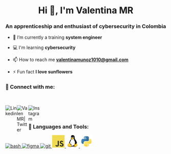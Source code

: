 <h1 align="center">Hi 👋, I'm Valentina MR</h1>
<h3 align="center">An apprenticeship and enthusiast of cybersecurity in Colombia</h3>

- 🌱 I’m currently a training **system engineer**
  
- 💻 I'm learning **cybersecurity** 

- 📫 How to reach me **valentinamunoz1010@gmail.com**

- ⚡ Fun fact **I love sunflowers**

<h3 align="left"> 🌻 Connect with me:</h3>
<br/>
<p align="left">
  <a href="https://www.linkedin.com/in/valentina-muñozti/">
  <img align="left" alt="Linkedin" width="36px" src="https://cdn.jsdelivr.net/npm/simple-icons@v3/icons/linkedin.svg" />
  </a>
  <a href="https://x.com/VMR1010">
  <img align="left" alt="Valen MR| Twitter" width="36px" src="https://upload.wikimedia.org/wikipedia/commons/c/cc/X_icon.svg" />
  </a>
  <a href="https://www.instagram.com/valentina_mr10/">
  <img align="left" alt="Instagram" width="36px" src="https://cdn.jsdelivr.net/npm/simple-icons@v3/icons/instagram.svg" />
  </a>
<br/>

<br/>
<h3 align="left"> 🤖 Languages and Tools:</h3>
<p align="left"> <a href="https://www.gnu.org/software/bash/" target="_blank" rel="noreferrer"> <img src="https://www.vectorlogo.zone/logos/gnu_bash/gnu_bash-icon.svg" alt="bash" width="40" height="40"/> </a> <a href="https://www.figma.com/" target="_blank" rel="noreferrer"> <img src="https://www.vectorlogo.zone/logos/figma/figma-icon.svg" alt="figma" width="40" height="40"/> </a> <a href="https://git-scm.com/" target="_blank" rel="noreferrer"> <img src="https://www.vectorlogo.zone/logos/git-scm/git-scm-icon.svg" alt="git" width="40" height="40"/> </a> <a href="https://developer.mozilla.org/en-US/docs/Web/JavaScript" target="_blank" rel="noreferrer"> <img src="https://raw.githubusercontent.com/devicons/devicon/master/icons/javascript/javascript-original.svg" alt="javascript" width="40" height="40"/> </a> <a href="https://www.linux.org/" target="_blank" rel="noreferrer"> <img src="https://raw.githubusercontent.com/devicons/devicon/master/icons/linux/linux-original.svg" alt="linux" width="40" height="40"/> </a> <a href="https://www.python.org" target="_blank" rel="noreferrer"> <img src="https://raw.githubusercontent.com/devicons/devicon/master/icons/python/python-original.svg" alt="python" width="40" height="40"/> </a> </p>


<!--
**ValenMR/ValenMR** is a ✨ _special_ ✨ repository because its `README.md` (this file) appears on your GitHub profile.

Here are some ideas to get you started:

- 🔭 I’m currently working on ...
- 🌱 I’m currently learning ...
- 👯 I’m looking to collaborate on ...
- 🤔 I’m looking for help with ...
- 💬 Ask me about ...
- 📫 How to reach me: ...
- 😄 Pronouns: ...
- ⚡ Fun fact: ...
-->
